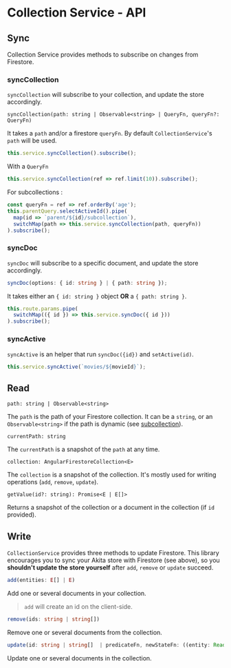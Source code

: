 # Collection Service - API

## Sync
Collection Service provides methods to subscribe on changes from Firestore.

### syncCollection
`syncCollection` will subscribe to your collection, and update the store accordingly.
```
syncCollection(path: string | Observable<string> | QueryFn, queryFn?: QueryFn)
```

It takes a `path` and/or a firestore `queryFn`. By default  `CollectionService`'s `path` will be used.

```typescript
this.service.syncCollection().subscribe();
```

With a `QueryFn`
```typescript
this.service.syncCollection(ref => ref.limit(10)).subscribe();
```

For subcollections : 
```typescript
const queryFn = ref => ref.orderBy('age');
this.parentQuery.selectActiveId().pipe(
  map(id => `parent/${id}/subcollection`),
  switchMap(path => this.service.syncCollection(path, queryFn))
).subscribe();
```

### syncDoc
`syncDoc` will subscribe to a specific document, and update the store accordingly.

```typescript
syncDoc(options: { id: string } | { path: string });
```

It takes either an `{ id: string }` object **OR** a `{ path: string }`.

```typescript
this.route.params.pipe(
  switchMap(({ id }) => this.service.syncDoc({ id }))
).subscribe();
```

### syncActive
`syncActive` is an helper that run `syncDoc({id})` and `setActive(id)`. 

```typescript
this.service.syncActive(`movies/${movieId}`);
```

## Read

```
path: string | Observable<string>
```
The `path` is the path of your Firestore collection. It can be a `string`, or an `Observable<string>` if the path is dynamic (see [subcollection](../subcollection/api.md)).

```
currentPath: string
```
The `currentPath` is a snapshot of the `path` at any time.


```
collection: AngularFirestoreCollection<E>
```
The `collection` is a snapshot of the collection. It's mostly used for writing operations (`add`, `remove`, `update`).

```
getValue(id?: string): Promise<E | E[]>
```
Returns a snapshot of the collection or a document in the collection (if `id` provided).


## Write
`CollectionService` provides three methods to update Firestore. This library encourages you to sync your Akita store with Firestore (see above), so you **shouldn't update the store yourself** after `add`, `remove` or `update` succeed.

```typescript
add(entities: E[] | E)
```
Add one or several documents in your collection.
> `add` will create an id on the client-side.


```typescript
remove(ids: string | string[])
```
Remove one or several documents from the collection.


```typescript
update(id: string | string[]  | predicateFn, newStateFn: ((entity: Readonly<E>) => Partial<E>) | Partial<E>)
```
Update one or several documents in the collection.



